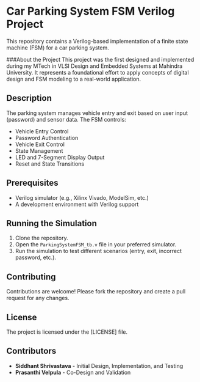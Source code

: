 # Car Parking System FSM Verilog Project

This repository contains a Verilog-based implementation of a finite state machine (FSM) for a car parking system.

###About the Project
This project was the first designed and implemented during my MTech in VLSI Design and Embedded Systems at Mahindra University. It represents a foundational effort to apply concepts of digital design and FSM modeling to a real-world application.

## Description
The parking system manages vehicle entry and exit based on user input (password) and sensor data. The FSM controls:
- Vehicle Entry Control
- Password Authentication
- Vehicle Exit Control
- State Management
- LED and 7-Segment Display Output
- Reset and State Transitions

## Prerequisites
- Verilog simulator (e.g., Xilinx Vivado, ModelSim, etc.)
- A development environment with Verilog support

## Running the Simulation
1. Clone the repository.
2. Open the `ParkingSystemFSM_tb.v` file in your preferred simulator.
3. Run the simulation to test different scenarios (entry, exit, incorrect password, etc.).

## Contributing
Contributions are welcome! Please fork the repository and create a pull request for any changes.

## License
The project is licensed under the [LICENSE] file.

## Contributors

- **Siddhant Shrivastava** - Initial Design, Implementation, and Testing
- **Prasanthi Velpula** - Co-Design and Validation

